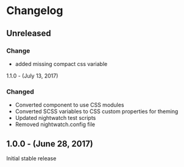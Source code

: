 Changelog
=========

Unreleased
----------
### Change
* added missing compact css variable

1.1.0 - (July 13, 2017)
### Changed
* Converted component to use CSS modules
* Converted SCSS variables to CSS custom properties for theming
* Updated nightwatch test scripts
* Removed nightwatch.config file

1.0.0 - (June 28, 2017)
------------------
Initial stable release

